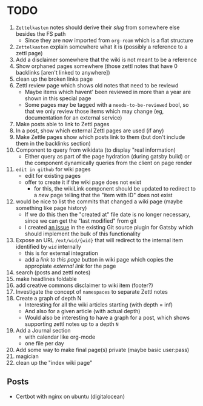 # TODO

1. `Zettelkasten` notes should derive their _slug_ from somewhere else besides the FS path
   - Since they are now imported from `org-roam` which is a flat structure
2. `Zettelkasten` explain somewhere what it is (possibly a reference to a zettl page)
3. Add a disclaimer somewhere that the wiki is not meant to be a reference
4. Show orphaned pages somewhere (those zettl notes that have 0 backlinks [aren't linked to anywhere])
5. clean up the broken links page
6. Zettl review page which shows old notes that need to be reviewd
   - Maybe items which havent' been reviewed in more than a year are shown in this special page
   - Some pages may be tagged with a `needs-to-be-reviewed` bool, so that we only review those items which may change (eg, documentation for an external service)
7. Make posts able to link to Zettl pages
8. In a post, show which external Zettl pages are used (if any)
9. Make Zettle pages show which posts link to them (but don't include them in the backlinks section)
10. Component to query from wikidata (to display "real information)
    - Either query as part of the page hydration (during gatsby build) or the component dynamically queries from the client on page render
11. `edit in github` for wiki pages
    - edit for existing pages
    - offer to create it if the wiki page does not exist
      - for this, the wikiLink component should be updated to redirect to a _new_ page telling that the "item with ID" does not exist
12. would be nice to list the commits that changed a wiki page (maybe something like page history)
    - If we do this then the "created at" file date is no longer necessary, since we can get the "last modified" from git
    - I created [an issue](https://github.com/PMudra/gatsby-source-local-git/issues/285) in the existing Git source plugin for Gatsby which should implement the bulk of this functionality
13. Expose an URL `/ext/wid/{wid}` that will redirect to the internal item identified by `wid` internally
    - this is for external integration
    - add a _link to this page_ button in wiki page which copies the appropiate _external link_ for the page
14. search (posts and zettl notes)
15. make headlines foldable
16. add creative commons disclaimer to wiki item (footer?)
17. Investigate the concept of `namespaces` to separate Zettl notes
18. Create a graph of depth N
    - Interesting for all the wiki articles starting (with depth = inf)
    - And also for a given article (with actual depth)
    - Would also be interesting to have a graph for a post, which shows supporting zettl notes up to a depth `N`
19. Add a Journal section
    - with calendar like org-mode
    - one file per day
20. Add some way to make final page(s) private (maybe basic user:pass)
21. magician
22. clean up the "index wiki page"


## Posts

- Certbot with nginx on ubuntu (digitalocean)
